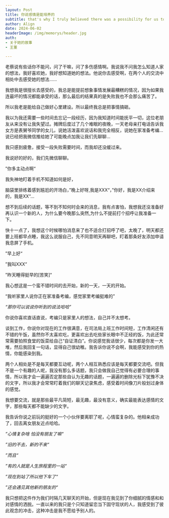 ```yaml
---
layout: Post
title: 你说感情是能培养的
subtitle: that's why I truly believed there was a possibility for us to be together.
author: Align
date: 2024-06-02
headerImage: /img/memorys/header.jpg
auth:
- 关于她的故事
- 王董

---
```

老蔡说有些话你不能问，问了干嘛，问了多伤感情啊。我说我不问我怎么知道人家的想法，我好喜欢她，我好想知道她的想法。他说你去感受啊，在两个人的交流中相处中去感受她的想法……

我想我是很擅长去感受的，我总是能提前想象事情发展最糟糕的情况，因为如果我连最坏的情况都能承受的话，那么最后的结果真的是失败我也不会那么痛苦了。

所以我老是能给自己做好心里建设。所以最终我总是把事情搞砸。

我以为我还需要一些时间去忘记一段经历，因为我知道时间能抚平一切，这位老朋友从来没有让我失望过。摊牌后度过了几个难眠的夜晚，一天老母亲打电话告诉我女方是表舅爷同学的女儿，说她活泼喜欢说话和我完全相反，说她在家准备考编...说已经把我微信推给她了可能晚点加我让我们先聊聊...

我只感到疲惫，接受一段失败需要时间，而我却还没缓过来。

我说好的好的，我们先微信聊聊。

”你多主动点啊“

我失神地盯着手机不知道如何是好，

脑袋里排练着感到尴尬的开场白，”晚上好呀,我是XXX“，”你好，我是XX介绍来的，我是XX“...

想不到后续的话题，等不到不知何时会来的消息，我有点害怕，我想我还没准备好再认识一个新的人，为什么要今晚那么突然,为什么不提前打个招呼让我准备一下。

快十一点了，我想这个时候哪怕消息来了也不适合打招呼了吧，太晚了，明天都还要上班都早点睡，我这么说服自己，先不同意明天再聊吧，盯着那条好友添加申请我息屏了手机。

”早上好“

”我叫XXX“

”昨天睡得挺早的[苦笑]“

我心想这是一个蛮不错时间的去开始，新的一天，一天的开始。

“我听家里人说你正在家准备考编，感觉家里考编挺难的”

*“那你可以说说你听到的说法哈哈”*

你说你喜欢直话直说，考编只是家里人的想法，自己并不太想考。

谈到工作，你说你对现在的工作很满意，在司法局上班工作时间短，工作清闲还有不错的午饭，虽然你不太喜欢吃，更喜欢出去吃些家长眼中不正经的饭，为此还常常需要拍照食堂的饭菜给自己“自证清白”。你说感觉我话很少，每次都是你发一大堆，然后我回复一句话，显得自己很幼稚。我告诉你说不会啊，我能感受到你的热情，你能感染到我。

两个人相处是不是每天都要互动呢，两个人相互熟悉应该是每天都要交流吧。但我不是一个有趣的人呢，我没有那么多话题，我只会做我自己觉得有必要合理的事情，所以我才会一遍遍否定那些自认为无趣的话题，一遍遍的删除光标下犹豫不决的文字，所以我才会常常盯着我们的聊天记录焦虑，感受着时间像刀片般划过身体的感觉。

我想要交流，就是那些最平凡简短，最无趣，最没有意义，确实最能表达感情的文字，那些每天都不能缺少的文字。

我告诉你说之前玩的挺好的一个小伙伴要离职了呢，心情蛮复杂的。他相亲成功了，回去离女朋友近点哈哈。

*”心情复杂啥 怕没有朋友了嘛“*

*”旧的不去，新的不来“*

*”而且“*

*”有的人就是人生旅程里的一站“*

*”现在到站了所以他下车了“*

*”还会遇见其他新的朋友的“*

我只想把这件作为我们时隔几天聊天的开始，但是现在我见到了你细腻的情感和和对感情的洒脱。一直以来的我只是个只知道留恋当下固守现状的人，我感受到了彼此观念的冲击，这种冲击是我不愿给予别人的。
